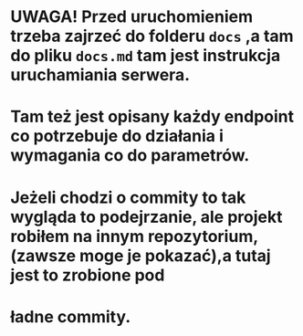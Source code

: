 # UWAGA! Przed uruchomieniem trzeba zajrzeć do folderu `docs` ,a tam do pliku `docs.md` tam jest instrukcja uruchamiania serwera. 
# Tam też jest opisany każdy endpoint co potrzebuje do działania i wymagania co do parametrów.
# Jeżeli chodzi o commity to tak wygląda to podejrzanie, ale projekt robiłem na innym repozytorium, (zawsze moge je pokazać),a tutaj jest to zrobione pod 
# ładne commity.
